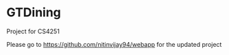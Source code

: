 # GTDining
Project for CS4251

Please go to https://github.com/nitinvijay94/webapp
for the updated project
